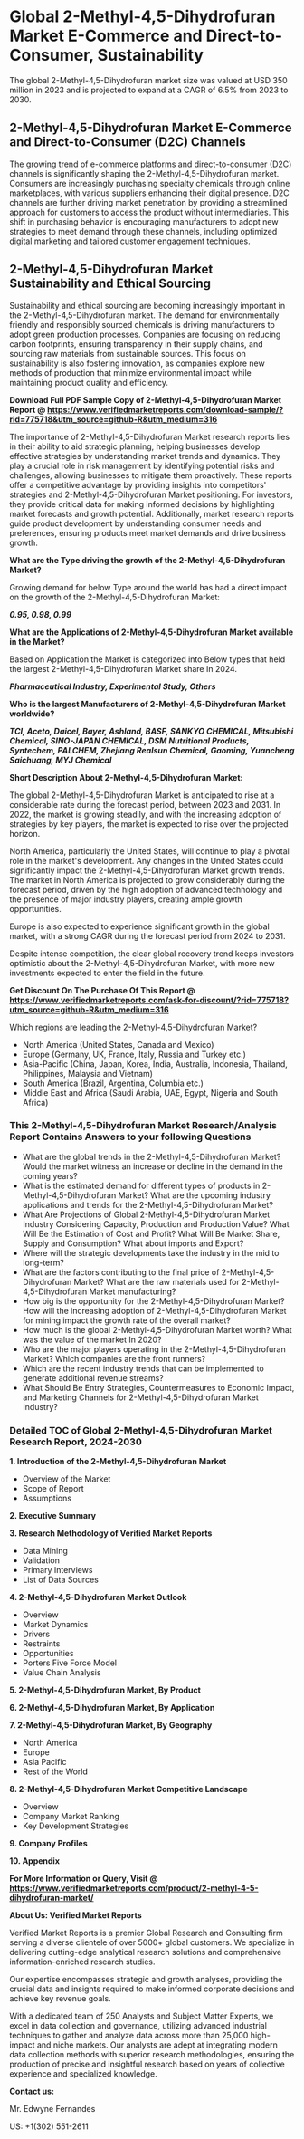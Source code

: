 <h1>Global 2-Methyl-4,5-Dihydrofuran Market E-Commerce and Direct-to-Consumer, Sustainability</h1><p class=""><p>The global 2-Methyl-4,5-Dihydrofuran market size was valued at USD 350 million in 2023 and is projected to expand at a CAGR of 6.5% from 2023 to 2030.</p><h2>2-Methyl-4,5-Dihydrofuran Market E-Commerce and Direct-to-Consumer (D2C) Channels</h2><p>The growing trend of e-commerce platforms and direct-to-consumer (D2C) channels is significantly shaping the 2-Methyl-4,5-Dihydrofuran market. Consumers are increasingly purchasing specialty chemicals through online marketplaces, with various suppliers enhancing their digital presence. D2C channels are further driving market penetration by providing a streamlined approach for customers to access the product without intermediaries. This shift in purchasing behavior is encouraging manufacturers to adopt new strategies to meet demand through these channels, including optimized digital marketing and tailored customer engagement techniques.</p><h2>2-Methyl-4,5-Dihydrofuran Market Sustainability and Ethical Sourcing</h2><p>Sustainability and ethical sourcing are becoming increasingly important in the 2-Methyl-4,5-Dihydrofuran market. The demand for environmentally friendly and responsibly sourced chemicals is driving manufacturers to adopt green production processes. Companies are focusing on reducing carbon footprints, ensuring transparency in their supply chains, and sourcing raw materials from sustainable sources. This focus on sustainability is also fostering innovation, as companies explore new methods of production that minimize environmental impact while maintaining product quality and efficiency.</p></p><p class=""><strong>Download Full PDF Sample Copy of 2-Methyl-4,5-Dihydrofuran Market Report @ <a href="https://www.verifiedmarketreports.com/download-sample/?rid=775718&utm_source=github-R&utm_medium=316" target="_blank">https://www.verifiedmarketreports.com/download-sample/?rid=775718&utm_source=github-R&utm_medium=316</a></strong></p><p>The importance of&nbsp;2-Methyl-4,5-Dihydrofuran Market research reports lies in their ability to aid strategic planning, helping businesses develop effective strategies by understanding market trends and dynamics. They play a crucial role in risk management by identifying potential risks and challenges, allowing businesses to mitigate them proactively. These reports offer a competitive advantage by providing insights into competitors' strategies and 2-Methyl-4,5-Dihydrofuran Market positioning. For investors, they provide critical data for making informed decisions by highlighting market forecasts and growth potential. Additionally, market research reports guide product development by understanding consumer needs and preferences, ensuring products meet market demands and drive business growth.</p><p><strong>What are the&nbsp;Type driving the growth of the 2-Methyl-4,5-Dihydrofuran Market?</strong></p><p id="" class="">Growing demand for below Type around the world has had a direct impact on the growth of the 2-Methyl-4,5-Dihydrofuran Market:</p><p class=""><em><strong>0.95, 0.98, 0.99</strong></em></p><p class=""><strong>What are the&nbsp;Applications&nbsp;of 2-Methyl-4,5-Dihydrofuran Market available in the Market?</strong></p><p id="" class="">Based on Application the Market is categorized into Below types that held the largest 2-Methyl-4,5-Dihydrofuran Market share In 2024.</p><p class=""><em><strong>Pharmaceutical Industry, Experimental Study, Others</strong></em></p><p class=""><strong>Who is the largest Manufacturers of 2-Methyl-4,5-Dihydrofuran Market worldwide?</strong></p><p><em><strong>TCI, Aceto, Daicel, Bayer, Ashland, BASF, SANKYO CHEMICAL, Mitsubishi Chemical, SINO-JAPAN CHEMICAL, DSM Nutritional Products, Syntechem, PALCHEM, Zhejiang Realsun Chemical, Gaoming, Yuancheng Saichuang, MYJ Chemical</strong></em></p><p id="" class=""><strong>Short Description About 2-Methyl-4,5-Dihydrofuran Market:</strong></p><p>The global 2-Methyl-4,5-Dihydrofuran Market is anticipated to rise at a considerable rate during the forecast period, between 2023 and 2031. In 2022, the market is growing steadily, and with the increasing adoption of strategies by key players, the market is expected to rise over the projected horizon.</p><p>North America, particularly the United States, will continue to play a pivotal role in the market's development. Any changes in the United States could significantly impact the 2-Methyl-4,5-Dihydrofuran Market growth trends. The market in North America is projected to grow considerably during the forecast period, driven by the high adoption of advanced technology and the presence of major industry players, creating ample growth opportunities.</p><p>Europe is also expected to experience significant growth in the global market, with a strong CAGR during the forecast period from 2024 to 2031.</p><p>Despite intense competition, the clear global recovery trend keeps investors optimistic about the 2-Methyl-4,5-Dihydrofuran Market, with more new investments expected to enter the field in the future.</p><p id="" class=""><strong>Get Discount On The Purchase Of This Report @ <a href="https://www.verifiedmarketreports.com/ask-for-discount/?rid=775718?utm_source=github-R&utm_medium=316" target="_blank">https://www.verifiedmarketreports.com/ask-for-discount/?rid=775718?utm_source=github-R&utm_medium=316</a></strong></p><p class="">Which regions are leading the 2-Methyl-4,5-Dihydrofuran Market?</p><ul><li>North America (United States, Canada and Mexico)</li><li>Europe (Germany, UK, France, Italy, Russia and Turkey etc.)</li><li>Asia-Pacific (China, Japan, Korea, India, Australia, Indonesia, Thailand, Philippines, Malaysia and Vietnam)</li><li>South America (Brazil, Argentina, Columbia etc.)</li><li>Middle East and Africa (Saudi Arabia, UAE, Egypt, Nigeria and South Africa)</li></ul><h3 id="" class="">This 2-Methyl-4,5-Dihydrofuran Market Research/Analysis Report Contains Answers to your following Questions</h3><ul><li>What are the global trends in the 2-Methyl-4,5-Dihydrofuran Market? Would the market witness an increase or decline in the demand in the coming years?</li><li>What is the estimated demand for different types of products in 2-Methyl-4,5-Dihydrofuran Market? What are the upcoming industry applications and trends for the 2-Methyl-4,5-Dihydrofuran Market?</li><li>What Are Projections of Global 2-Methyl-4,5-Dihydrofuran Market Industry Considering Capacity, Production and Production Value? What Will Be the Estimation of Cost and Profit? What Will Be Market Share, Supply and Consumption? What about imports and Export?</li><li>Where will the strategic developments take the industry in the mid to long-term?</li><li>What are the factors contributing to the final price of 2-Methyl-4,5-Dihydrofuran Market? What are the raw materials used for 2-Methyl-4,5-Dihydrofuran Market manufacturing?</li><li>How big is the opportunity for the 2-Methyl-4,5-Dihydrofuran Market? How will the increasing adoption of 2-Methyl-4,5-Dihydrofuran Market for mining impact the growth rate of the overall market?</li><li>How much is the global 2-Methyl-4,5-Dihydrofuran Market worth? What was the value of the market In 2020?</li><li>Who are the major players operating in the 2-Methyl-4,5-Dihydrofuran Market? Which companies are the front runners?</li><li>Which are the recent industry trends that can be implemented to generate additional revenue streams?</li><li>What Should Be Entry Strategies, Countermeasures to Economic Impact, and Marketing Channels for 2-Methyl-4,5-Dihydrofuran Market Industry?</li></ul><h3 id="" class="">Detailed TOC of Global 2-Methyl-4,5-Dihydrofuran Market Research Report, 2024-2030</h3><p id="" class=""><strong>1. Introduction of the 2-Methyl-4,5-Dihydrofuran Market</strong></p><ul><li>Overview of the Market</li><li>Scope of Report</li><li>Assumptions</li></ul><p id="" class=""><strong>2. Executive Summary</strong></p><p id="" class=""><strong>3. Research Methodology of Verified Market Reports</strong></p><ul><li>Data Mining</li><li>Validation</li><li>Primary Interviews</li><li>List of Data Sources</li></ul><p id="" class=""><strong>4. 2-Methyl-4,5-Dihydrofuran Market Outlook</strong></p><ul><li>Overview</li><li>Market Dynamics</li><li>Drivers</li><li>Restraints</li><li>Opportunities</li><li>Porters Five Force Model</li><li>Value Chain Analysis</li></ul><p id="" class=""><strong>5. 2-Methyl-4,5-Dihydrofuran Market, By Product</strong></p><p id="" class=""><strong>6. 2-Methyl-4,5-Dihydrofuran Market, By Application</strong></p><p id="" class=""><strong>7. 2-Methyl-4,5-Dihydrofuran Market, By Geography</strong></p><ul><li>North America</li><li>Europe</li><li>Asia Pacific</li><li>Rest of the World</li></ul><p id="" class=""><strong>8. 2-Methyl-4,5-Dihydrofuran Market Competitive Landscape</strong></p><ul><li>Overview</li><li>Company Market Ranking</li><li>Key Development Strategies</li></ul><p id="" class=""><strong>9. Company Profiles</strong></p><p id="" class=""><strong>10. Appendix</strong></p><p id="" class=""><strong>For More Information or Query, Visit @ <a href="https://www.verifiedmarketreports.com/product/2-methyl-4-5-dihydrofuran-market/" target="_blank">https://www.verifiedmarketreports.com/product/2-methyl-4-5-dihydrofuran-market/</a></strong></p><p id="" class=""><strong>About Us: Verified Market Reports</strong></p><p id="" class="">Verified Market Reports is a premier Global Research and Consulting firm serving a diverse clientele of over 5000+ global customers. We specialize in delivering cutting-edge analytical research solutions and comprehensive information-enriched research studies.</p><p id="" class="">Our expertise encompasses strategic and growth analyses, providing the crucial data and insights required to make informed corporate decisions and achieve key revenue goals.</p><p id="" class="">With a dedicated team of 250 Analysts and Subject Matter Experts, we excel in data collection and governance, utilizing advanced industrial techniques to gather and analyze data across more than 25,000 high-impact and niche markets. Our analysts are adept at integrating modern data collection methods with superior research methodologies, ensuring the production of precise and insightful research based on years of collective experience and specialized knowledge.</p><p id="" class=""><strong>Contact us:</strong></p><p id="" class="">Mr. Edwyne Fernandes</p><p id="" class="">US: +1(302) 551-2611</p>